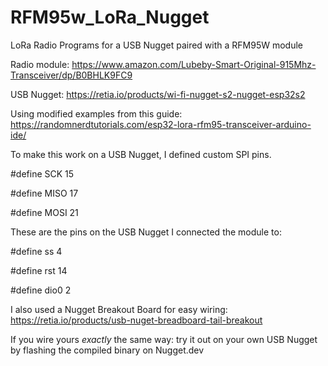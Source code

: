 # RFM95w_LoRa_Nugget
LoRa Radio Programs for a USB Nugget paired with a RFM95W module

Radio module: https://www.amazon.com/Lubeby-Smart-Original-915Mhz-Transceiver/dp/B0BHLK9FC9

USB Nugget: https://retia.io/products/wi-fi-nugget-s2-nugget-esp32s2



Using modified examples from this guide: https://randomnerdtutorials.com/esp32-lora-rfm95-transceiver-arduino-ide/

To make this work on a USB Nugget, I defined custom SPI pins.

#define SCK 15

#define MISO 17

#define MOSI 21



These are the pins on the USB Nugget I connected the module to:


#define ss 4

#define rst 14

#define dio0 2


I also used a Nugget Breakout Board for easy wiring: https://retia.io/products/usb-nuget-breadboard-tail-breakout

If you wire yours *exactly* the same way: 
try it out on your own USB Nugget by flashing the compiled binary on Nugget.dev
